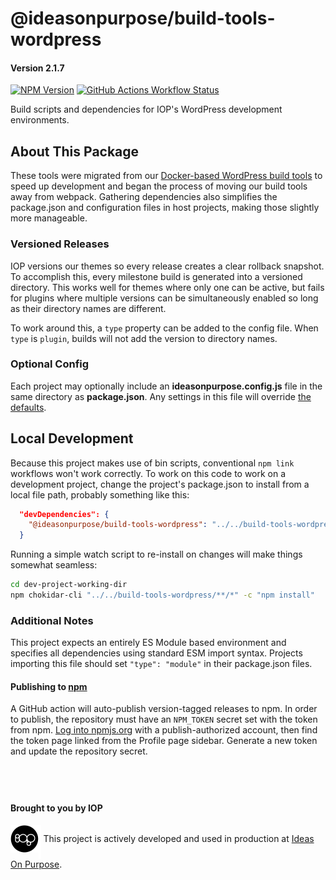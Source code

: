# @ideasonpurpose/build-tools-wordpress

#### Version 2.1.7

[![NPM Version](https://img.shields.io/npm/v/%40ideasonpurpose%2Fbuild-tools-wordpress?logo=npm)](https://www.npmjs.com/package/@ideasonpurpose/build-tools-wordpress)
[![GitHub Actions Workflow Status](https://img.shields.io/github/actions/workflow/status/ideasonpurpose/build-tools-wordpress/npm-publish.yml?logo=github&logoColor=white)](https://github.com/ideasonpurpose/build-tools-wordpress#readme)

Build scripts and dependencies for IOP's WordPress development environments.

## About This Package

These tools were migrated from our [Docker-based WordPress build tools](https://github.com/ideasonpurpose/docker-build) to speed up development and began the process of moving our build tools away from webpack. Gathering dependencies also simplifies the package.json and configuration files in host projects, making those slightly more manageable.

### Versioned Releases

IOP versions our themes so every release creates a clear rollback snapshot. To accomplish this, every milestone build is generated into a versioned directory. This works well for themes where only one can be active, but fails for plugins where multiple versions can be simultaneously enabled so long as their directory names are different.

To work around this, a `type` property can be added to the config file. When `type` is `plugin`, builds will not add the version to directory names.

### Optional Config

Each project may optionally include an **ideasonpurpose.config.js** file in the same directory as **package.json**. Any settings in this file will override [the defaults](https://github.com/ideasonpurpose/build-tools-wordpress/blob/main/config/ideasonpurpose.config.js).

<!--

- **`src`** - The **source** directory containing source files which should be compiled or transposed. The contents of this directory will be omitted from builds.
- **`dist`** - The **distribution** directory where processed, production-ready files will be output to. All contents of this directory will be included in builds.
- **`src`** - An array of file entry points relative to the `src` directory. Each entry point will generate a like-named output file. All files and assets imported by a given entry point will be accessible from that entry's corresponding output file.

-->

## Local Development

Because this project makes use of bin scripts, conventional `npm link` workflows won't work correctly. To work on this code to work on a development project, change the project's package.json to install from a local file path, probably something like this:

```json
  "devDependencies": {
    "@ideasonpurpose/build-tools-wordpress": "../../build-tools-wordpress"
  }
```

Running a simple watch script to re-install on changes will make things somewhat seamless:

```sh
cd dev-project-working-dir
npm chokidar-cli "../../build-tools-wordpress/**/*" -c "npm install"
```

### Additional Notes

This project expects an entirely ES Module based environment and specifies all dependencies using standard ESM import syntax. Projects importing this file should set `"type": "module"` in their package.json files.

#### Publishing to [npm](https://www.npmjs.com/package/@ideasonpurpose/build-tools-wordpress)

A GitHub action will auto-publish version-tagged releases to npm. In order to publish, the repository must have an `NPM_TOKEN` secret set with the token from npm. [Log into npmjs.org](https://www.npmjs.com/login) with a publish-authorized account, then find the token page linked from the Profile page sidebar. Generate a new token and update the repository secret.

<!-- START IOP CREDIT BLURB -->

## &nbsp;

#### Brought to you by IOP

<a href="https://www.ideasonpurpose.com"><img src="https://raw.githubusercontent.com/ideasonpurpose/ideasonpurpose/master/iop-logo-white-on-black-88px.png" height="44" align="top" alt="IOP Logo"></a><img src="https://raw.githubusercontent.com/ideasonpurpose/ideasonpurpose/master/spacer.png" align="middle" width="4" height="54"> This project is actively developed and used in production at <a href="https://www.ideasonpurpose.com">Ideas On Purpose</a>.

<!-- END IOP CREDIT BLURB -->
```
